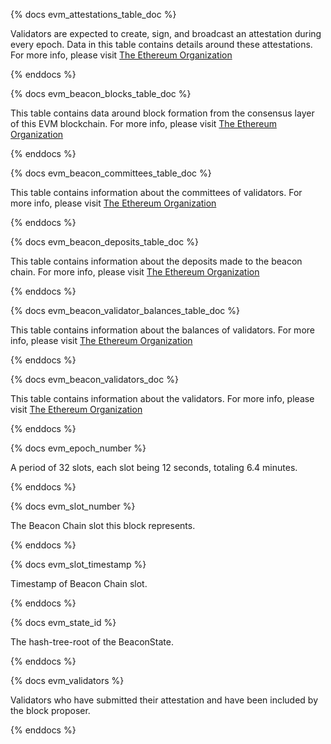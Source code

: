 {% docs evm_attestations_table_doc %}

Validators are expected to create, sign, and broadcast an attestation during every epoch. Data in this table contains details around these attestations. For more info, please visit [The Ethereum Organization](https://ethereum.org/en/developers/docs/consensus-mechanisms/pos/attestations/)

{% enddocs %}


{% docs evm_beacon_blocks_table_doc %}

This table contains data around block formation from the consensus layer of this EVM blockchain. For more info, please visit [The Ethereum Organization](https://ethereum.org/en/developers/docs/consensus-mechanisms/pos/)

{% enddocs %}


{% docs evm_beacon_committees_table_doc %}

This table contains information about the committees of validators. For more info, please visit [The Ethereum Organization](https://ethereum.org/en/developers/docs/consensus-mechanisms/pos/)

{% enddocs %}


{% docs evm_beacon_deposits_table_doc %}

This table contains information about the deposits made to the beacon chain. For more info, please visit [The Ethereum Organization](https://ethereum.org/en/developers/docs/consensus-mechanisms/pos/)

{% enddocs %}


{% docs evm_beacon_validator_balances_table_doc %}

This table contains information about the balances of validators. For more info, please visit [The Ethereum Organization](https://ethereum.org/en/developers/docs/consensus-mechanisms/pos/)

{% enddocs %}


{% docs evm_beacon_validators_doc %}

This table contains information about the validators. For more info, please visit [The Ethereum Organization](https://ethereum.org/en/developers/docs/consensus-mechanisms/pos/)

{% enddocs %}


{% docs evm_epoch_number %}

A period of 32 slots, each slot being 12 seconds, totaling 6.4 minutes.

{% enddocs %}


{% docs evm_slot_number %}

The Beacon Chain slot this block represents.

{% enddocs %}


{% docs evm_slot_timestamp %}

Timestamp of Beacon Chain slot.

{% enddocs %}


{% docs evm_state_id %}

The hash-tree-root of the BeaconState.

{% enddocs %}


{% docs evm_validators %}

Validators who have submitted their attestation and have been included by the block proposer.

{% enddocs %}

